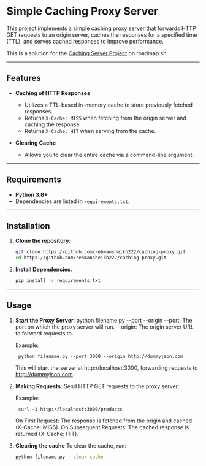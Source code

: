 # Simple Caching Proxy Server

This project implements a simple caching proxy server that forwards HTTP GET requests to an origin server, caches the responses for a specified time (TTL), and serves cached responses to improve performance.

This is a solution for the [Caching Server Project](https://roadmap.sh/projects/caching-server) on roadmap.sh.

---

## Features

- **Caching of HTTP Responses**  
  - Utilizes a TTL-based in-memory cache to store previously fetched responses.
  - Returns `X-Cache: MISS` when fetching from the origin server and caching the response.
  - Returns `X-Cache: HIT` when serving from the cache.

- **Clearing Cache**  
  - Allows you to clear the entire cache via a command-line argument.

---

## Requirements

- **Python 3.8+**
- Dependencies are listed in `requirements.txt`.

---

## Installation

1. **Clone the repository**:
   ```bash
   git clone https://github.com/rehmansheikh222/caching-proxy.git
   cd https://github.com/rehmansheikh222/caching-proxy.git
2. **Install Dependencies**:
    ```bash
    pip install -r requirements.txt

---

## Usage

1. **Start the Proxy Server**:
        python filename.py --port <port-number> --origin <origin-url>
    --port: The port on which the proxy server will run.
    --origin: The origin server URL to forward requests to.

    Example:

        python filename.py --port 3000 --origin http://dummyjson.com
    This will start the server at http://localhost:3000, forwarding requests to http://dummyjson.com.

2. **Making Requests**:
    Send HTTP GET requests to the proxy server:

    Example:

        curl -i http://localhost:3000/products
    On First Request: The response is fetched from the origin and cached (X-Cache: MISS).
    On Subsequent Requests: The cached response is returned (X-Cache: HIT).

3. **Clearing the cache**
    To clear the cache, run:

    ```bash
    python filename.py --clear-cache
